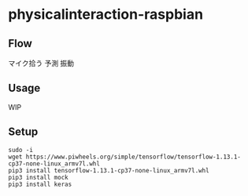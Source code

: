 # physicalinteraction-raspbian

## Flow

マイク拾う
予測
振動


## Usage

WIP

## Setup

```
sudo -i
wget https://www.piwheels.org/simple/tensorflow/tensorflow-1.13.1-cp37-none-linux_armv7l.whl
pip3 install tensorflow-1.13.1-cp37-none-linux_armv7l.whl
pip3 install mock
pip3 install keras
```
